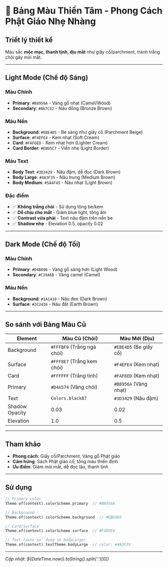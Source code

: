 # 🎨 Bảng Màu Thiền Tâm - Phong Cách Phật Giáo Nhẹ Nhàng

## Triết lý thiết kế
Màu sắc **mộc mạc, thanh tịnh, dịu mắt** như giấy cổ/parchment, tránh trắng chói gây mỏi mắt.

---

## Light Mode (Chế độ Sáng)

### Màu Chính
- **Primary**: `#B8956A` - Vàng gỗ nhạt (Camel/Wood)
- **Secondary**: `#A67C52` - Nâu đồng (Bronze Brown)

### Màu Nền
- **Background**: `#EBE4D5` - Be sáng như giấy cổ (Parchment Beige)
- **Surface**: `#F4EFE4` - Kem nhạt (Soft Cream)
- **Card**: `#FAF6ED` - Kem nhạt hơn (Lighter Cream)
- **Card Border**: `#E0D5C7` - Viền nhẹ (Light Border)

### Màu Text
- **Body Text**: `#3D3429` - Nâu đậm, dễ đọc (Dark Brown)
- **Body Large**: `#4A3F35` - Nâu trung (Medium Brown)
- **Body Medium**: `#5A4F45` - Nâu nhạt (Light Brown)

### Đặc điểm
- ✅ **Không trắng chói** - Sử dụng tông be/kem
- ✅ **Dễ chịu cho mắt** - Giảm blue light, tông ấm
- ✅ **Contrast vừa phải** - Text nâu đậm trên nền be
- ✅ **Shadow nhẹ** - Elevation 0.5, opacity 0.02

---

## Dark Mode (Chế độ Tối)

### Màu Chính
- **Primary**: `#D4B896` - Vàng gỗ sáng hơn (Light Wood)
- **Secondary**: `#C19A6B` - Vàng camel (Camel)

### Màu Nền
- **Background**: `#1A1410` - Nâu đen (Dark Brown)
- **Surface**: `#2C2416` - Nâu đất (Earth Brown)

---

## So sánh với Bảng Màu Cũ

| Element | Màu Cũ (Chói) | Màu Mới (Dịu) |
|---------|---------------|---------------|
| Background | `#FFFBF0` (Trắng ngà chói) | `#EBE4D5` (Be giấy cổ) |
| Surface | `#FFF8E7` (Trắng kem chói) | `#F4EFE4` (Kem nhạt) |
| Card | `#FFFFFF` (Trắng tinh) | `#FAF6ED` (Kem nhạt) |
| Primary | `#D4A574` (Vàng chói) | `#B8956A` (Vàng nhạt) |
| Text | `Colors.black87` | `#3D3429` (Nâu đậm) |
| Shadow Opacity | 0.03 | 0.02 |
| Elevation | 1.0 | 0.5 |

---

## Tham khảo
- **Phong cách**: Giấy cổ/Parchment, Vàng gỗ Phật giáo
- **Cảm hứng**: Sách Phật giáo cổ, tông màu thiền định
- **Ưu điểm**: Giảm mỏi mắt, dễ đọc lâu, thanh tịnh

---

## Sử dụng

```dart
// Primary color
Theme.of(context).colorScheme.primary  // #B8956A

// Background
Theme.of(context).colorScheme.background  // #EBE4D5

// Card/Surface
Theme.of(context).colorScheme.surface  // #F4EFE4

// Text (auto sử dụng từ bodyLarge)
Theme.of(context).textTheme.bodyLarge  // color: #4A3F35
```

---

_Cập nhật: ${DateTime.now().toString().split('.')[0]}_

